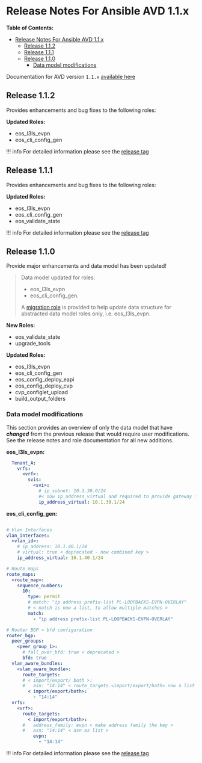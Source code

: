 # Release Notes For Ansible AVD 1.1.x

**Table of Contents:**

- [Release Notes For Ansible AVD 1.1.x](#release-notes-for-ansible-avd-11x)
  - [Release 1.1.2](#release-112)
  - [Release 1.1.1](#release-111)
  - [Release 1.1.0](#release-110)
    - [Data model modifications](#data-model-modifications)

Documentation for AVD version `1.1.x` [available here](https://www.avd.sh/en/releases-v1.1.x/)

## Release 1.1.2

Provides enhancements and bug fixes to the following roles:

**Updated Roles:**

- eos_l3ls_evpn
- eos_cli_config_gen

!!! info
    For detailed information please see the [release tag](https://github.com/aristanetworks/ansible-avd/releases/tag/v1.1.2)

## Release 1.1.1

Provides enhancements and bug fixes to the following roles:

**Updated Roles:**

- eos_l3ls_evpn
- eos_cli_config_gen
- eos_validate_state

!!! info
    For detailed information please see the [release tag](https://github.com/aristanetworks/ansible-avd/releases/tag/v1.1.1)

## Release 1.1.0

Provide major enhancements and data model has been updated!

> Data model updated for roles:
>
> - eos_l3ls_evpn
> - eos_cli_config_gen.
>
> A  [migration role](https://www.avd.sh/en/releases-v1.1.x/roles/upgrade_tools/) is provided to help update data structure for abstracted data model roles only, i.e. eos_l3ls_evpn.

**New Roles:**

- eos_validate_state
- upgrade_tools

**Updated Roles:**

- eos_l3ls_evpn
- eos_cli_config_gen
- eos_config_deploy_eapi
- eos_config_deploy_cvp
- cvp_configlet_upload
- build_output_folders

### Data model modifications

This section provides an overview of only the data model that have ***changed*** from the previous release that would require user modifications. See the release notes and role documentation for all new additions.

**eos_l3ls_evpn:**

```yaml
  Tenant_A:
    vrfs:
      <vrf>:
        svis:
          <svi>:
            # ip_subnet: 10.1.30.0/24
            #< now ip_address_virtual and required to provide gateway ip as opposed to network.>
            ip_address_virtual: 10.1.30.1/24
```

**eos_cli_config_gen:**

```yaml

# Vlan Interfaces
vlan_interfaces:
  <vlan_id>:
    # ip_address: 10.1.40.1/24
    # virtual: true < deprecated - now combined key >
    ip_address_virtual: 10.1.40.1/24

# Route maps
route_maps:
  <route_map>:
    sequence_numbers:
      10:
        type: permit
        # match: "ip address prefix-list PL-LOOPBACKS-EVPN-OVERLAY"
        # < match is now a list, to allow multiple matches >
        match:
          - "ip address prefix-list PL-LOOPBACKS-EVPN-OVERLAY"

# Router BGP > bfd configuration
router_bgp:
  peer_groups:
    <peer_group_1>:
      # fall_over_bfd: true < deprecated >
      bfd: true
  vlan_aware_bundles:
    <vlan_aware_bundle>:
      route_targets:
      # < import/export/ both >:
      #   asn: "14:14" < route_targets.<import/export/both> now a list >
        < import/export/both>:
          - "14:14"
  vrfs:
    <vrf>:
      route_targets:
        < import/export/both>:
      #   address_family: evpn < make address family the key >
      #   asn: "14:14" < asn as list >
          evpn:
            - "14:14"
```

!!! info
    For detailed information please see the [release tag](https://github.com/aristanetworks/ansible-avd/releases/tag/v1.1.0)
